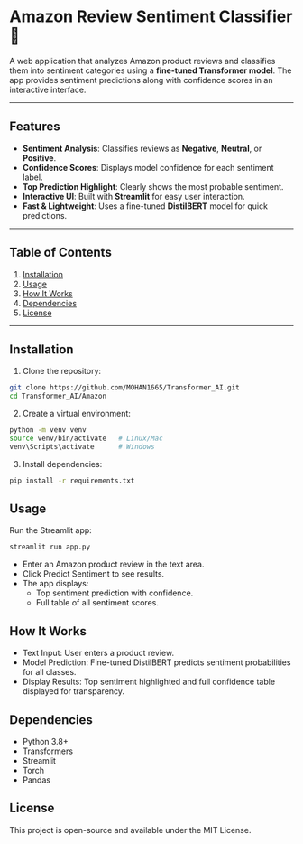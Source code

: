 # Amazon Review Sentiment Classifier 🛒

A web application that analyzes Amazon product reviews and classifies them into sentiment categories using a **fine-tuned Transformer model**. The app provides sentiment predictions along with confidence scores in an interactive interface.

---

## Features

- **Sentiment Analysis**: Classifies reviews as **Negative**, **Neutral**, or **Positive**.  
- **Confidence Scores**: Displays model confidence for each sentiment label.  
- **Top Prediction Highlight**: Clearly shows the most probable sentiment.  
- **Interactive UI**: Built with **Streamlit** for easy user interaction.  
- **Fast & Lightweight**: Uses a fine-tuned **DistilBERT** model for quick predictions.

---

## Table of Contents

1. [Installation](#installation)  
2. [Usage](#usage)  
3. [How It Works](#how-it-works)  
4. [Dependencies](#dependencies)  
5. [License](#license)  

---

## Installation

1. Clone the repository:

```bash
git clone https://github.com/MOHAN1665/Transformer_AI.git
cd Transformer_AI/Amazon
```

2. Create a virtual environment:
```bash
python -m venv venv
source venv/bin/activate   # Linux/Mac
venv\Scripts\activate      # Windows
```

3. Install dependencies:
```bash
pip install -r requirements.txt
```

## Usage
Run the Streamlit app:
```bash
streamlit run app.py
```
- Enter an Amazon product review in the text area.
- Click Predict Sentiment to see results.
- The app displays:
  - Top sentiment prediction with confidence.
  - Full table of all sentiment scores.
 
## How It Works

- Text Input: User enters a product review.
- Model Prediction: Fine-tuned DistilBERT predicts sentiment probabilities for all classes.
- Display Results: Top sentiment highlighted and full confidence table displayed for transparency.

## Dependencies

- Python 3.8+
- Transformers
- Streamlit
- Torch
- Pandas

## License
This project is open-source and available under the MIT License.
